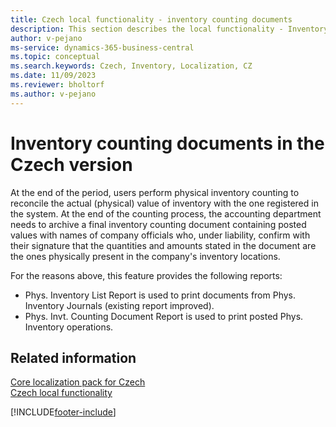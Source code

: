```yaml
---
title: Czech local functionality - inventory counting documents
description: This section describes the local functionality - Inventory Counting Documents in the Czech version of Business Central.
author: v-pejano
ms-service: dynamics-365-business-central
ms.topic: conceptual
ms.search.keywords: Czech, Inventory, Localization, CZ
ms.date: 11/09/2023
ms.reviewer: bholtorf
ms.author: v-pejano
---
```


# Inventory counting documents in the Czech version

At the end of the period, users perform physical inventory counting to reconcile the actual (physical) value of inventory with the one registered in the system. At the end of the counting process, the accounting department needs to archive a final inventory counting document containing posted values with names of company officials who, under liability, confirm with their signature that the quantities and amounts stated in the document are the ones physically present in the company's inventory locations.

For the reasons above, this feature provides the following reports:

- Phys. Inventory List Report is used to print documents from Phys. Inventory Journals (existing report improved).
- Phys. Invt. Counting Document Report is used to print posted Phys. Inventory operations.

## Related information

[Core localization pack for Czech](ui-extensions-core-localization-pack-cz.md)  
[Czech local functionality](czech-local-functionality.md)  


[!INCLUDE[footer-include](../../includes/footer-banner.md)]